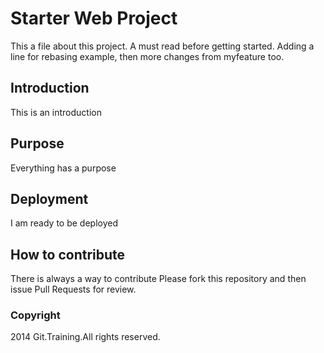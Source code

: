 # Starter Web Project

This a file about this project. A must read before getting started.
Adding a line for rebasing example, then more changes from myfeature too.

## Introduction
This is an introduction

## Purpose
Everything has a purpose

## Deployment
I am ready to be deployed

## How to contribute
There is always a way to contribute
Please fork this repository and then issue Pull Requests for review.

### Copyright

2014 Git.Training.All rights reserved.  